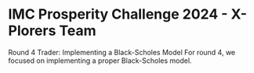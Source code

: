 # IMC Prosperity Challenge 2024 - X-Plorers Team



Round 4 Trader: Implementing a Black-Scholes Model 
For round 4, we focused on implementing a proper Black-Scholes model. 
